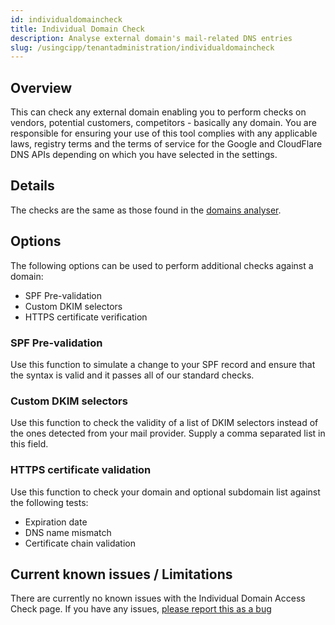```yaml
---
id: individualdomaincheck
title: Individual Domain Check
description: Analyse external domain's mail-related DNS entries
slug: /usingcipp/tenantadministration/individualdomaincheck
---
```


## Overview

This can check any external domain enabling you to perform checks on vendors, potential customers, competitors - basically any domain. You are responsible for ensuring your use of this tool complies with any applicable laws, registry terms and the terms of service for the Google and CloudFlare DNS APIs depending on which you have selected in the settings.

## Details

The checks are the same as those found in the [domains analyser](/docs/user/usingcipp/tenantadministration/domainsanalyser#interpreting-results).

## Options

The following options can be used to perform additional checks against a domain:

- SPF Pre-validation
- Custom DKIM selectors
- HTTPS certificate verification

### SPF Pre-validation

Use this function to simulate a change to your SPF record and ensure that the syntax is valid and it passes all of our standard checks.

### Custom DKIM selectors

Use this function to check the validity of a list of DKIM selectors instead of the ones detected from your mail provider. Supply a comma separated list in this field.

### HTTPS certificate validation

Use this function to check your domain and optional subdomain list against the following tests:

- Expiration date
- DNS name mismatch
- Certificate chain validation

## Current known issues / Limitations

There are currently no known issues with the Individual Domain Access Check page. If you have any issues, [please report this as a bug](https://github.com/KelvinTegelaar/CIPP/issues/new?assignees=&labels=&template=bug_report.md&title=BUG%3A+)
